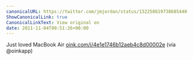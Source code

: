 ```yaml
---
canonicalURL: https://twitter.com/jmjordan/status/132258619738685440
ShowCanonicalLink: true
CanonicalLinkText: View original on
date: 2011-11-04T00:51:26+00:00
---
```

Just loved MacBook Air [oink.com/i/4e1e1746b12aeb4c8d00002e](http://oink.com/i/4e1e1746b12aeb4c8d00002e) (via @oinkapp)